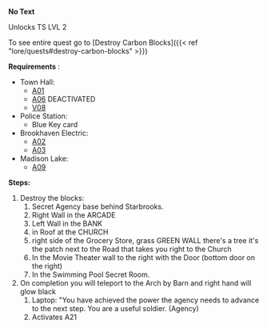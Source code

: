 **No Text**

Unlocks TS LVL 2

To see entire quest go to [Destroy Carbon Blocks]({{< ref "lore/quests#destroy-carbon-blocks" >}})

**Requirements** :

- Town Hall:
  - [A01](#a01)
  - [A06](#a06) DEACTIVATED
  - [V08](#v08)
- Police Station:
  - Blue Key card
- Brookhaven Electric:
  - [A02](#a02)
  - [A03](#a03)
- Madison Lake:
  - [A09](#a09)

**Steps:**

1. Destroy the blocks:
	1. Secret Agency base behind Starbrooks.
	2. Right Wall in the ARCADE
	3. Left Wall in the BANK
	4. in Roof at the CHURCH
	5. right side of the Grocery Store, grass GREEN WALL there's a tree it's the patch next to the Road that takes you right to the Church
	6. In the Movie Theater wall to the right with the Door (bottom door on the right)
	7. In the Swimming Pool Secret Room.
2. On completion you will teleport to the Arch by Barn and right hand will glow black
	1. Laptop:
	"You have achieved the power the agency needs to advance to the next step. You are a useful soldier. (Agency)
	2. Activates A21
